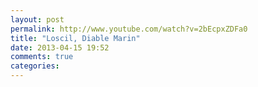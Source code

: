 ```yaml
---
layout: post
permalink: http://www.youtube.com/watch?v=2bEcpxZDFa0
title: "Loscil, Diable Marin"
date: 2013-04-15 19:52
comments: true
categories: 
---
```

